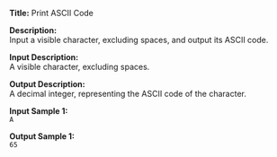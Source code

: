 
**Title:** Print ASCII Code

**Description:**  
Input a visible character, excluding spaces, and output its ASCII code.

**Input Description:**  
A visible character, excluding spaces.

**Output Description:**  
A decimal integer, representing the ASCII code of the character.

**Input Sample 1:**  
`A`

**Output Sample 1:**  
`65`

